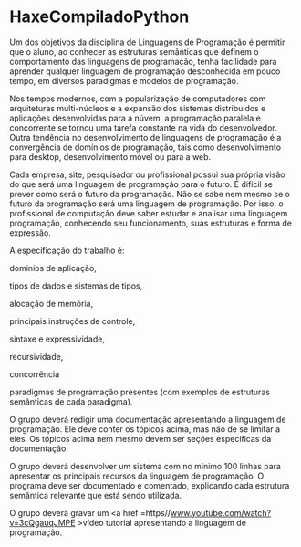 # HaxeCompiladoPython

Um dos objetivos da disciplina de Linguagens de Programação é permitir que o aluno, ao conhecer as estruturas semânticas que definem o comportamento das linguagens de programação, tenha facilidade para aprender qualquer linguagem de programação desconhecida em pouco tempo, em diversos paradigmas e modelos de programação.

Nos tempos modernos, com a popularização de computadores com arquiteturas multi-núcleos e a expansão dos sistemas distribuídos e aplicações desenvolvidas para a núvem, a programação paralela e concorrente se tornou uma tarefa constante na vida do desenvolvedor. Outra tendência no desenvolvimento de linguagens de programação é a convergência de domínios de programação, tais como desenvolvimento para desktop, desenvolvimento móvel ou para a web.

Cada empresa, site, pesquisador ou profissional possui sua própria visão do que será uma linguagem de programação para o futuro. É difícil se prever como será o futuro da programação. Não se sabe nem mesmo se o futuro da programação será uma linguagem de programação. Por isso, o profissional de computação deve saber estudar e analisar uma linguagem programação, conhecendo seu funcionamento, suas estruturas e forma de expressão.


A especificação do trabalho é:

domínios de aplicação,

tipos de dados e sistemas de tipos,

alocação de memória,

principais instruções de controle,

sintaxe e expressividade,

recursividade,

concorrência

paradigmas de programação presentes (com exemplos de estruturas semânticas de cada paradigma).

O grupo deverá redigir uma documentação apresentando a linguagem de programação. Ele deve conter os tópicos acima, mas não de se limitar a eles. Os tópicos acima nem mesmo devem ser seções específicas da documentação.

O grupo deverá desenvolver um sistema com no mínimo 100 linhas para apresentar os principais recursos da linguagem de programação. O programa deve ser documentado e comentado, explicando cada estrutura semântica relevante que está sendo utilizada.

O grupo deverá gravar um <a href =https//www.youtube.com/watch?v=3cQgauqJMPE     >vídeo</a>
 tutorial apresentando a linguagem de programação.



